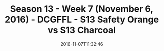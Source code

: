 ---
title: Season 13 - Week 7 (November 6, 2016) - DCGFFL - S13 Safety Orange vs S13 Charcoal
teams-score:
- team: _teams/s13-safety-orange.md
  score:
- team: _teams/s13-charcoal.md
  score: 28
mvp: B. Mauck (Safety Orange); A. Robbins (Charcoal)
game-ball: J. Mezetin (Safety Orange); C. Morse (Charcoal)
season: 13
week: 7
date: '2016-11-07T11:32:46'
pageid: season-13-week-7-november-6-2016-4828-vs-4813
---